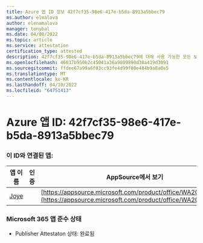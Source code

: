 ```yaml
---
title: Azure 앱 ID 정보 42f7cf35-98e6-417e-b5da-8913a5bbec79
ms.author: elmalova
author: elenamalova
manager: tonybal
ms.date: 04/08/2022
ms.topic: article
ms.service: attestation
certification_type: attested
description: 42f7cf35-98e6-417e-b5da-8913a5bbec79에 대해 사용 가능한 모든 보안 및 규정 준수 정보입니다.
ms.openlocfilehash: 46037b950b2c45041a36a9809890d38a419d3091
ms.sourcegitcommit: ffdee67a99a6f03cc93fe4d99f00e484b9a8a0e5
ms.translationtype: MT
ms.contentlocale: ko-KR
ms.lasthandoff: 04/10/2022
ms.locfileid: "64751413"
---
```

# <a name="azure-app-id-42f7cf35-98e6-417e-b5da-8913a5bbec79"></a>Azure 앱 ID: 42f7cf35-98e6-417e-b5da-8913a5bbec79


### <a name="apps-associated-with-this-id"></a>이 ID와 연결된 앱:
| **앱 이름** | **인증** | **AppSource에서 보기** |
|--------------|---------------|-----------------------|
| [Joye](../forward/WA200003413.md) |  | [https://appsource.microsoft.com/product/office/WA200003413](https://appsource.microsoft.com/product/office/WA200003413) |

### <a name="microsoft-365-app-compliance-status"></a>Microsoft 365 앱 준수 상태
- Publisher Attestaton 상태: 완료됨
